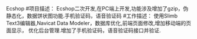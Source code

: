Ecshop
#项目描述：
Ecshop二次开发,在PC端上开发,功能涉及增加了gzip，伪静态化，数据饼状图功能.手机验证码，语音验证码
#工作描述：
使用Slimb Text3编辑器,Navicat Data Modeler，数据库优化,前端页面修改,增加移动端的页面显示，
优化后台管理.增加了手机验证码，语音验证码接口并验证.
